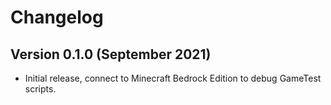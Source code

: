 # Changelog

## Version 0.1.0 (September 2021)

- Initial release, connect to Minecraft Bedrock Edition to debug GameTest scripts.
